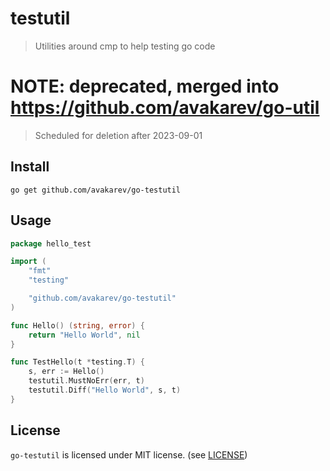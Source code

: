 # testutil

> Utilities around cmp to help testing go code

# NOTE: deprecated, merged into https://github.com/avakarev/go-util
> Scheduled for deletion after 2023-09-01


## Install

```shell
go get github.com/avakarev/go-testutil
```

## Usage

```go
package hello_test

import (
	"fmt"
	"testing"

	"github.com/avakarev/go-testutil"
)

func Hello() (string, error) {
	return "Hello World", nil
}

func TestHello(t *testing.T) {
	s, err := Hello()
	testutil.MustNoErr(err, t)
	testutil.Diff("Hello World", s, t)
}
```


## License

`go-testutil` is licensed under MIT license. (see [LICENSE](./LICENSE))

